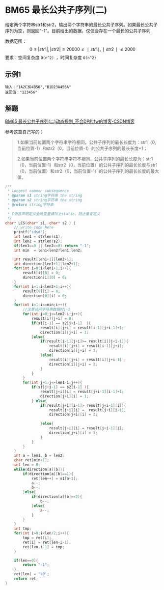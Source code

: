 # **BM65** **最长公共子序列(二)**

给定两个字符串str1和str2，输出两个字符串的最长公共子序列。如果最长公共子序列为空，则返回"-1"。目前给出的数据，仅仅会存在一个最长的公共子序列

数据范围：
$$
0 \le |str1|,|str2| \le 20000≤∣str1∣,∣str2∣≤2000
$$
要求：空间复杂度 `O(n^2) `，时间复杂度 `O(n^2)`

## 示例1

```
输入："1A2C3D4B56","B1D23A456A"
返回值："123456"
```

## 解题

[BM65 最长公共子序列(二)动态规划_不会DP的fw的博客-CSDN博客](https://blog.csdn.net/m0_58887749/article/details/124111570)

参考这篇自己写的：

> 1.如果当前位置两个字符串字符相同，公共子序列的最长长度为：str1（0，当前位置-1）和str2（0，当前位置-1）的公共子序列的最长长度+1；
>
>  2.如果当前位置两个字符串字符不相同，公共子序列的最长长度为：str1（0，当前位置-1）和str2（0，当前位置）的公共子序列的最长长度与str1（0，当前位置）和str2（0，当前位置-1）的公共子序列的最长长度的最大值。

```c
/**
 * longest common subsequence
 * @param s1 string字符串 the string
 * @param s2 string字符串 the string
 * @return string字符串
 *
 * C语言声明定义全局变量请加上static，防止重复定义
 */
char* LCS(char* s1, char* s2 ) {
    // write code here
    printf("sdsd");
    int len1 = strlen(s1);
    int len2 = strlen(s2);
    if(len1==0 || len2==0) return "-1";
    int min  = len1<len2?len1:len2;

    int result[len1+1][len2+1];
    int direction[len1+1][len2+1];
    for(int i=0;i<len1+1;i++){
        result[i][0] = 0;
        direction[i][0] = 0;
    }
    for(int i=1;i<len2+1;i++){
        result[0][i] = 0;
        direction[0][i] = 0;
    }
    for(int i=1;i<=min;i++){
        //注意访问字符串数据时i-1
        for(int j=0;j<=len2-i;j++){
            result[i][j+i] = 0;
            if(s1[i-1] == s2[j+i-1]  ){
                result[i][j+i] = result[i-1][j+i-1]+1;
                direction[i][j+i] = 1;
            }else{
                if(result[i-1][j+i]>= result[i][j+i-1]){
                    result[i][j+i] = result[i-1][j+i];
                    direction[i][j+i] = 3;
                }else{
                    result[i][j+i] = result[i][j+i-1] ;
                    direction[i][j+i] = 2;
                }
            }
        }
        for(int j=1;j<=len1-i;j++){
            if(s1[j+i-1] == s2[i-1] ){
                result[j+i][i] = result[j+i-1][i-1]+1;
                direction[j+i][i] = 1;
            } else{
                if(result[j+i][i-1]> result[j+i-1][i]){
                    result[j+i][i] =  result[j+i][i-1];
                    direction[j+i][i] = 2;
                    
                }else{
                    result[j+i][i] = result[j+i-1][i];
                    direction[j+i][i] = 3;
                }
            }
        }
    }
    int a = len1, b = len2;
    char ret[min+1];
    int len = 0;
    while(direction[a][b]){
        if(direction[a][b]==1){
            ret[len++] = s1[a-1];
            a--;
            b--;
        }else{
            if(direction[a][b]==2){
                b--;
            }else{
                a--;
            }
        }
    }
    int tmp;
    for(int i=0;i<len/2;i++){
        tmp = ret[i];
        ret[i] = ret[len-i-1];
        ret[len-i-1] = tmp;
    }

    if(len==0){
        return "-1";
    }
    ret[len] = '\0';
    return ret;
}
```



